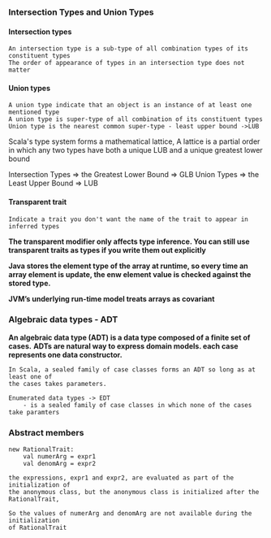 ### Intersection Types and Union Types
#### Intersection types
    An intersection type is a sub-type of all combination types of its constituent types
    The order of appearance of types in an intersection type does not matter

#### Union types
    A union type indicate that an object is an instance of at least one mentioned type
    A union type is super-type of all combination of its constituent types
    Union type is the nearest common super-type - least upper bound ->LUB


Scala's type system forms a mathematical lattice, A lattice is a partial order 
in which any two types have both a unique LUB and a unique greatest lower bound

Intersection Types => the Greatest Lower Bound => GLB
Union Types        => the Least Upper Bound    => LUB

#### Transparent trait
    Indicate a trait you don't want the name of the trait to appear in inferred types
**The transparent modifier only affects type inference. You can still use transparent traits 
as types if you write them out explicitly**

**Java stores the element type of the array at runtime, so every time an array element is update,
the enw element value is checked against the stored type.**

**JVM’s underlying run-time model treats arrays as covariant**

### Algebraic data types - ADT
**An algebraic data type (ADT) is a data type composed of a finite set of cases.**
**ADTs are natural way to express domain models. each case represents one data constructor.**

    In Scala, a sealed family of case classes forms an ADT so long as at least one of 
    the cases takes parameters.

    Enumerated data types -> EDT 
        - is a sealed family of case classes in which none of the cases take paramters


### Abstract members
    
    new RationalTrait:
        val numerArg = expr1
        val denomArg = expr2

    the expressions, expr1 and expr2, are evaluated as part of the initialization of 
    the anonymous class, but the anonymous class is initialized after the RationalTrait,
    
    So the values of numerArg and denomArg are not available during the initialization 
    of RationalTrait 

